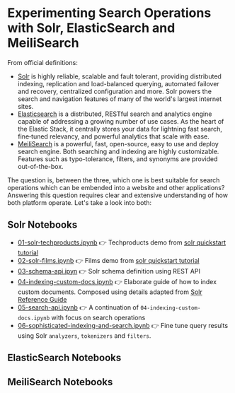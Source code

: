 # Experimenting Search Operations with Solr, ElasticSearch and MeiliSearch

From official definitions:  

- [Solr](https://solr.apache.org/) is highly reliable, scalable and fault tolerant, providing distributed indexing, replication and load-balanced querying, automated failover and recovery, centralized configuration and more. Solr powers the search and navigation features of many of the world's largest internet sites.
- [Elasticsearch](https://www.elastic.co/elasticsearch/) is a distributed, RESTful search and analytics engine capable of addressing a growing number of use cases. As the heart of the Elastic Stack, it centrally stores your data for lightning fast search, fine‑tuned relevancy, and powerful analytics that scale with ease.
- [MeiliSearch](https://github.com/meilisearch/MeiliSearch) is a powerful, fast, open-source, easy to use and deploy search engine. Both searching and indexing are highly customizable. Features such as typo-tolerance, filters, and synonyms are provided out-of-the-box.

The question is, between the three, which one is best suitable for search operations which can be embended into a website and other applications? Answering this question requires clear and extensive understanding of how both platform operate. Let's take a look into both:

## Solr Notebooks  

- [01-solr-techproducts.ipynb](01-solr-techproducts.ipynb) 👉 Techproducts demo from [solr quickstart tutorial](https://solr.apache.org/guide/8_8/solr-tutorial.html)  
- [02-solr-films.ipynb](02-solr-films.ipynb) 👉 Films demo from [solr quickstart tutorial](https://solr.apache.org/guide/8_8/solr-tutorial.html)  
- [03-schema-api.ipyn](03-schema-api.ipynb) 👉 Solr schema definition using REST API  
- [04-indexing-custom-docs.ipynb](04-indexing-custom-docs.ipynb) 👉 Elaborate guide of how to index custom documents. Composed using details adapted from [Solr Reference Guide](https://solr.apache.org/guide/8_8/)  
- [05-search-api.ipynb](05-search-api.ipynb) 👉 A continuation of `04-indexing-custom-docs.ipynb` with focus on search operations  
- [06-sophisticated-indexing-and-search.ipynb](06-sophisticated-indexing-and-search.ipynb) 👉 Fine tune query results using Solr `analyzers`, `tokenizers` and `filters`.  

## ElasticSearch Notebooks  


## MeiliSearch Notebooks  
